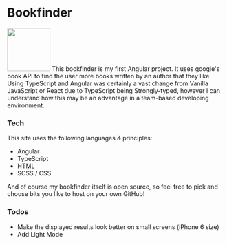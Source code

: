 # Bookfinder
<img src="https://bookfinder-dafee.web.app/assets/images/reading.svg" width="100" height="100"/>
This bookfinder is my first Angular project. It uses google's book API to find the user more books written by an author that they like.
Using TypeScript and Angular was certainly a vast change from Vanilla JavaScript or React due to TypeScript being Strongly-typed, however I can understand how this may be an advantage in a team-based developing environment.

### Tech

This site uses the following languages & principles:

  - Angular
  - TypeScript
  - HTML
  - SCSS / CSS

And of course my bookfinder itself is open source, so feel free to pick and choose bits you like to host on your own GitHub!

### Todos

 - Make the displayed results look better on small screens (iPhone 6 size)
 - Add Light Mode
